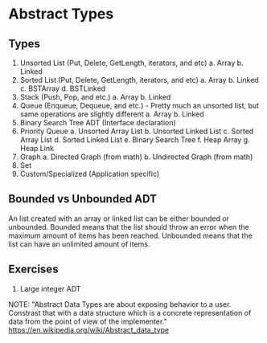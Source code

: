 # Abstract Types

## Types

1. Unsorted List (Put, Delete, GetLength, iterators, and etc)
  a. Array
  b. Linked
2. Sorted List (Put, Delete, GetLength, iterators, and etc)
  a. Array
  b. Linked
  c. BSTArray
  d. BSTLinked
3. Stack (Push, Pop, and etc.)
  a. Array
  b. Linked
4. Queue (Enqueue, Dequeue, and etc.) - Pretty much an unsorted list, but same operations are slightly different
  a. Array
  b. Linked
5. Binary Search Tree ADT (Interface declaration)
6. Priority Queue
  a. Unsorted Array List
  b. Unsorted Linked List
  c. Sorted Array List
  d. Sorted Linked List
  e. Binary Search Tree
  f. Heap Array
  g. Heap Link
7. Graph
  a. Directed Graph (from math)
  b. Undirected Graph (from math)
8. Set
9. Custom/Specialized (Application specific)

## Bounded vs Unbounded ADT

An list created with an array or linked list can be either bounded or unbounded. Bounded means that the list should throw an error when
the maximum amount of items has been reached. Unbounded means that the list can have an unlimited amount of items.

## Exercises

 1. Large integer ADT
 
 NOTE: "Abstract Data Types are about exposing behavior to a user. Constrast that with a data structure which is a concrete representation of
 data from the point of view of the implementer." https://en.wikipedia.org/wiki/Abstract_data_type
